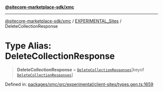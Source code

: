 [**@sitecore-marketplace-sdk/xmc**](../../../../README.md)

***

[@sitecore-marketplace-sdk/xmc](../../../../README.md) / [EXPERIMENTAL\_Sites](../README.md) / DeleteCollectionResponse

# Type Alias: DeleteCollectionResponse

> **DeleteCollectionResponse** = [`DeleteCollectionResponses`](DeleteCollectionResponses.md)\[keyof [`DeleteCollectionResponses`](DeleteCollectionResponses.md)\]

Defined in: [packages/xmc/src/experimental/client-sites/types.gen.ts:1659](https://github.com/Sitecore/marketplace-sdk/blob/main/packages/xmc/src/experimental/client-sites/types.gen.ts#L1659)
